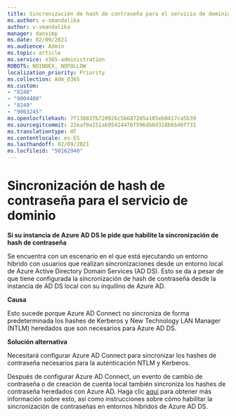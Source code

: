 ```yaml
---
title: Sincronización de hash de contraseña para el servicio de dominio
ms.author: v-smandalika
author: v-smandalika
manager: dansimp
ms.date: 02/09/2021
ms.audience: Admin
ms.topic: article
ms.service: o365-administration
ROBOTS: NOINDEX, NOFOLLOW
localization_priority: Priority
ms.collection: Adm_O365
ms.custom:
- "8248"
- "9004400"
- "8249"
- "9003245"
ms.openlocfilehash: 7f138837b720926c5b687285a105eb0417ca5b39
ms.sourcegitcommit: 22eaf0a151ab95414476f596db8d318b6540ff31
ms.translationtype: HT
ms.contentlocale: es-ES
ms.lasthandoff: 02/09/2021
ms.locfileid: "50162940"
---
```

# <a name="password-hash-synchronization-for-domain-service"></a>Sincronización de hash de contraseña para el servicio de dominio

**Si su instancia de Azure AD DS le pide que habilite la sincronización de hash de contraseña**

Se encuentra con un escenario en el que está ejecutando un entorno híbrido con usuarios que realizan sincronizaciones desde un entorno local de Azure Active Directory Domain Services (AD DS). Esto se da a pesar de que tiene configurada la sincronización de hash de contraseña desde la instancia de AD DS local con su inquilino de Azure AD.

**Causa**

Esto sucede porque Azure AD Connect no sincroniza de forma predeterminada los hashes de Kerberos y New Technology LAN Manager (NTLM) heredados que son necesarios para Azure AD DS.

**Solución alternativa** 

Necesitará configurar Azure AD Connect para sincronizar los hashes de contraseña necesarios para la autenticación NTLM y Kerberos.

Después de configurar Azure AD Connect, un evento de cambio de contraseña o de creación de cuenta local también sincroniza los hashes de contraseña heredados con Azure AD. Haga clic [aquí](https://docs.microsoft.com/azure/active-directory-domain-services/tutorial-configure-password-hash-sync) para obtener más información sobre esto, así como instrucciones sobre cómo habilitar la sincronización de contraseñas en entornos híbridos de Azure AD DS.